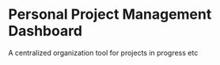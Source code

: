 # Personal Project Management Dashboard

A centralized organization tool for projects in progress etc
